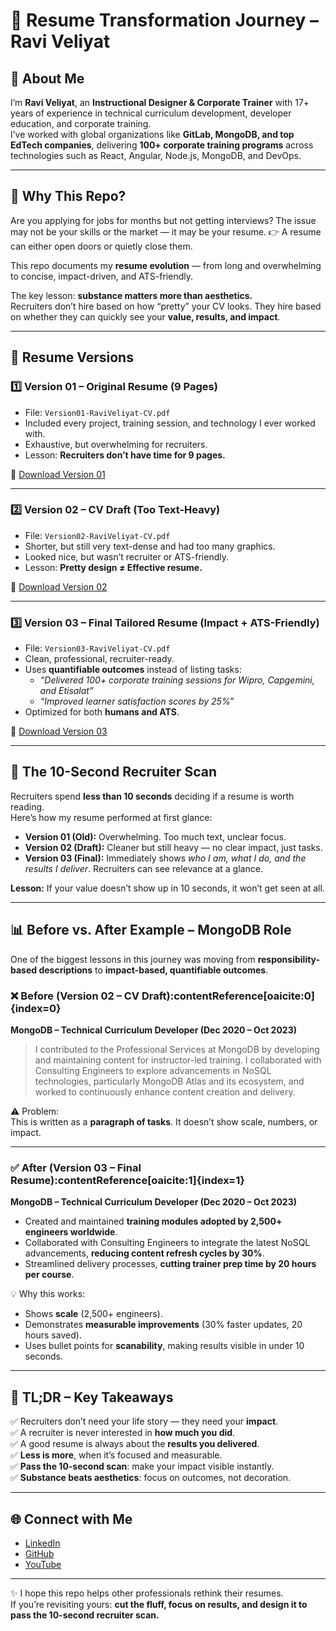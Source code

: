 # 📄 Resume Transformation Journey – Ravi Veliyat  

## 👋 About Me  
I’m **Ravi Veliyat**, an **Instructional Designer & Corporate Trainer** with 17+ years of experience in technical curriculum development, developer education, and corporate training.  
I’ve worked with global organizations like **GitLab, MongoDB, and top EdTech companies**, delivering **100+ corporate training programs** across technologies such as React, Angular, Node.js, MongoDB, and DevOps.  

---

## 🚀 Why This Repo?  
Are you applying for jobs for months but not getting interviews?
The issue may not be your skills or the market — it may be your resume.
👉 A resume can either open doors or quietly close them.  

This repo documents my **resume evolution** — from long and overwhelming to concise, impact-driven, and ATS-friendly.  

The key lesson: **substance matters more than aesthetics.**  
Recruiters don’t hire based on how “pretty” your CV looks. They hire based on whether they can quickly see your **value, results, and impact**.  

---

## 📂 Resume Versions  

### 1️⃣ Version 01 – Original Resume (9 Pages)  
- File: `Version01-RaviVeliyat-CV.pdf`  
- Included every project, training session, and technology I ever worked with.  
- Exhaustive, but overwhelming for recruiters.  
- Lesson: **Recruiters don’t have time for 9 pages.**  

📄 [Download Version 01](Version01-RaviVeliyat-CV.pdf)  

---

### 2️⃣ Version 02 – CV Draft (Too Text-Heavy)  
- File: `Version02-RaviVeliyat-CV.pdf`  
- Shorter, but still very text-dense and had too many graphics.  
- Looked nice, but wasn’t recruiter or ATS-friendly.  
- Lesson: **Pretty design ≠ Effective resume.**  

📄 [Download Version 02](Version02-RaviVeliyat-CV.pdf)  

---

### 3️⃣ Version 03 – Final Tailored Resume (Impact + ATS-Friendly)  
- File: `Version03-RaviVeliyat-CV.pdf`  
- Clean, professional, recruiter-ready.  
- Uses **quantifiable outcomes** instead of listing tasks:  
  - *“Delivered 100+ corporate training sessions for Wipro, Capgemini, and Etisalat”*  
  - *“Improved learner satisfaction scores by 25%”*  
- Optimized for both **humans and ATS**.  

📄 [Download Version 03](Version03-RaviVeliyat-CV.pdf)  

---

## 👀 The 10-Second Recruiter Scan  
Recruiters spend **less than 10 seconds** deciding if a resume is worth reading.  
Here’s how my resume performed at first glance:  

- **Version 01 (Old):** Overwhelming. Too much text, unclear focus.  
- **Version 02 (Draft):** Cleaner but still heavy — no clear impact, just tasks.  
- **Version 03 (Final):** Immediately shows *who I am, what I do, and the results I deliver*. Recruiters can see relevance at a glance.  

**Lesson:** If your value doesn’t show up in 10 seconds, it won’t get seen at all.  

---

## 📊 Before vs. After Example – MongoDB Role  

One of the biggest lessons in this journey was moving from **responsibility-based descriptions** to **impact-based, quantifiable outcomes**.  

### ❌ Before (Version 02 – CV Draft):contentReference[oaicite:0]{index=0}  
**MongoDB – Technical Curriculum Developer (Dec 2020 – Oct 2023)**  

> I contributed to the Professional Services at MongoDB by developing and maintaining content for instructor-led training. I collaborated with Consulting Engineers to explore advancements in NoSQL technologies, particularly MongoDB Atlas and its ecosystem, and worked to continuously enhance content creation and delivery.  

⚠️ Problem:  
This is written as a **paragraph of tasks**. It doesn’t show scale, numbers, or impact.  

---

### ✅ After (Version 03 – Final Resume):contentReference[oaicite:1]{index=1}  
**MongoDB – Technical Curriculum Developer (Dec 2020 – Oct 2023)**  
- Created and maintained **training modules adopted by 2,500+ engineers worldwide**.  
- Collaborated with Consulting Engineers to integrate the latest NoSQL advancements, **reducing content refresh cycles by 30%**.  
- Streamlined delivery processes, **cutting trainer prep time by 20 hours per course**.  

💡 Why this works:  
- Shows **scale** (2,500+ engineers).  
- Demonstrates **measurable improvements** (30% faster updates, 20 hours saved).  
- Uses bullet points for **scanability**, making results visible in under 10 seconds.  

---

## 📝 TL;DR – Key Takeaways  
✅ Recruiters don’t need your life story — they need your **impact**.  
✅ A recruiter is never interested in **how much you did**.  
✅ A good resume is always about the **results you delivered**.  
✅ **Less is more**, when it’s focused and measurable.  
✅ **Pass the 10-second scan**: make your impact visible instantly.  
✅ **Substance beats aesthetics**: focus on outcomes, not decoration.  

---

## 🌐 Connect with Me  
- [LinkedIn](https://www.linkedin.com/in/veliyat)  
- [GitHub](https://github.com/veliyat)  
- [YouTube](https://www.youtube.com/raviveliyat)  

---

✨ I hope this repo helps other professionals rethink their resumes.  
If you’re revisiting yours: **cut the fluff, focus on results, and design it to pass the 10-second recruiter scan.**
